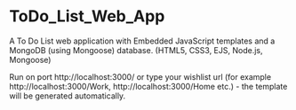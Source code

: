 # ToDo_List_Web_App

A To Do List web application with Embedded JavaScript templates and a MongoDB (using Mongoose) database. (HTML5, CSS3, EJS, Node.js, Mongoose)

Run on port http://localhost:3000/ or type your wishlist url (for example http://localhost:3000/Work, http://localhost:3000/Home etc.) - the template will be generated automatically.
